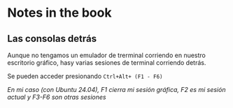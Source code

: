 # Notes in the book

## Las consolas detrás

Aunque no tengamos un emulador de trerminal corriendo en nuestro escritorio gráfico, hasy varias sesiones de terminal corriendo detrás.

Se pueden acceder presionando `Ctrl+Alt+ (F1 - F6)`

*En mi caso (con Ubuntu 24.04), F1 cierra mi sesión gráfica, F2 es mi sesión actual y F3-F6 son otras sesiones*